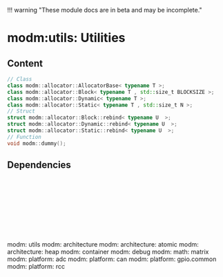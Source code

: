 !!! warning "These module docs are in beta and may be incomplete."

# modm:utils: Utilities



## Content

```cpp
// Class
class modm::allocator::AllocatorBase< typename T >;
class modm::allocator::Block< typename T , std::size_t BLOCKSIZE >;
class modm::allocator::Dynamic< typename T >;
class modm::allocator::Static< typename T , std::size_t N >;
// Struct
struct modm::allocator::Block::rebind< typename U  >;
struct modm::allocator::Dynamic::rebind< typename U  >;
struct modm::allocator::Static::rebind< typename U  >;
// Function
void modm::dummy();
```
## Dependencies

<?xml version="1.0" encoding="UTF-8" standalone="no"?>
<!DOCTYPE svg PUBLIC "-//W3C//DTD SVG 1.1//EN"
 "http://www.w3.org/Graphics/SVG/1.1/DTD/svg11.dtd">
<!-- Generated by graphviz version 2.40.1 (20161225.0304)
 -->
<!-- Title: modm:utils Pages: 1 -->
<svg width="798pt" height="209pt"
 viewBox="0.00 0.00 798.00 209.00" xmlns="http://www.w3.org/2000/svg" xmlns:xlink="http://www.w3.org/1999/xlink">
<g id="graph0" class="graph" transform="scale(1 1) rotate(0) translate(4 205)">
<title>modm:utils</title>
<polygon fill="#ffffff" stroke="transparent" points="-4,4 -4,-205 794,-205 794,4 -4,4"/>
<!-- modm_utils -->
<g id="node1" class="node">
<title>modm_utils</title>
<polygon fill="#d3d3d3" stroke="#000000" stroke-width="2" points="420,-127 364,-127 364,-89 420,-89 420,-127"/>
<text text-anchor="middle" x="392" y="-111.8" font-family="Times,serif" font-size="14.00" fill="#000000">modm:</text>
<text text-anchor="middle" x="392" y="-96.8" font-family="Times,serif" font-size="14.00" fill="#000000">utils</text>
</g>
<!-- modm_architecture -->
<g id="node2" class="node">
<title>modm_architecture</title>
<g id="a_node2"><a xlink:href="../modm-architecture" xlink:title="modm:&#10;architecture">
<polygon fill="#d3d3d3" stroke="#000000" points="432,-201 352,-201 352,-163 432,-163 432,-201"/>
<text text-anchor="middle" x="392" y="-185.8" font-family="Times,serif" font-size="14.00" fill="#000000">modm:</text>
<text text-anchor="middle" x="392" y="-170.8" font-family="Times,serif" font-size="14.00" fill="#000000">architecture</text>
</a>
</g>
</g>
<!-- modm_utils&#45;&gt;modm_architecture -->
<g id="edge1" class="edge">
<title>modm_utils&#45;&gt;modm_architecture</title>
<path fill="none" stroke="#000000" d="M392,-127.0568C392,-134.8507 392,-144.0462 392,-152.6619"/>
<polygon fill="#000000" stroke="#000000" points="388.5001,-152.7505 392,-162.7505 395.5001,-152.7506 388.5001,-152.7505"/>
</g>
<!-- modm_architecture_atomic -->
<g id="node3" class="node">
<title>modm_architecture_atomic</title>
<g id="a_node3"><a xlink:href="../modm-architecture-atomic" xlink:title="modm:&#10;architecture:&#10;atomic">
<polygon fill="#d3d3d3" stroke="#000000" points="84,-53 0,-53 0,0 84,0 84,-53"/>
<text text-anchor="middle" x="42" y="-37.8" font-family="Times,serif" font-size="14.00" fill="#000000">modm:</text>
<text text-anchor="middle" x="42" y="-22.8" font-family="Times,serif" font-size="14.00" fill="#000000">architecture:</text>
<text text-anchor="middle" x="42" y="-7.8" font-family="Times,serif" font-size="14.00" fill="#000000">atomic</text>
</a>
</g>
</g>
<!-- modm_architecture_atomic&#45;&gt;modm_utils -->
<g id="edge2" class="edge">
<title>modm_architecture_atomic&#45;&gt;modm_utils</title>
<path fill="none" stroke="#000000" d="M84.1574,-49.6017C87.1092,-50.8466 90.0743,-51.996 93,-53 183.471,-84.0454 295.6871,-98.6983 353.5258,-104.6098"/>
<polygon fill="#000000" stroke="#000000" points="353.3792,-108.1123 363.6752,-105.6139 354.0684,-101.1463 353.3792,-108.1123"/>
</g>
<!-- modm_architecture_heap -->
<g id="node4" class="node">
<title>modm_architecture_heap</title>
<g id="a_node4"><a xlink:href="../modm-architecture-heap" xlink:title="modm:&#10;architecture:&#10;heap">
<polygon fill="#d3d3d3" stroke="#000000" points="186,-53 102,-53 102,0 186,0 186,-53"/>
<text text-anchor="middle" x="144" y="-37.8" font-family="Times,serif" font-size="14.00" fill="#000000">modm:</text>
<text text-anchor="middle" x="144" y="-22.8" font-family="Times,serif" font-size="14.00" fill="#000000">architecture:</text>
<text text-anchor="middle" x="144" y="-7.8" font-family="Times,serif" font-size="14.00" fill="#000000">heap</text>
</a>
</g>
</g>
<!-- modm_architecture_heap&#45;&gt;modm_utils -->
<g id="edge3" class="edge">
<title>modm_architecture_heap&#45;&gt;modm_utils</title>
<path fill="none" stroke="#000000" d="M186.2693,-49.2979C189.1942,-50.6162 192.1226,-51.8649 195,-53 248.633,-74.1568 313.4794,-90.601 353.7404,-99.7999"/>
<polygon fill="#000000" stroke="#000000" points="353.1474,-103.2539 363.672,-102.0358 354.6849,-96.4248 353.1474,-103.2539"/>
</g>
<!-- modm_container -->
<g id="node5" class="node">
<title>modm_container</title>
<g id="a_node5"><a xlink:href="../modm-container" xlink:title="modm:&#10;container">
<polygon fill="#d3d3d3" stroke="#000000" points="271.5,-45.5 204.5,-45.5 204.5,-7.5 271.5,-7.5 271.5,-45.5"/>
<text text-anchor="middle" x="238" y="-30.3" font-family="Times,serif" font-size="14.00" fill="#000000">modm:</text>
<text text-anchor="middle" x="238" y="-15.3" font-family="Times,serif" font-size="14.00" fill="#000000">container</text>
</a>
</g>
</g>
<!-- modm_container&#45;&gt;modm_utils -->
<g id="edge4" class="edge">
<title>modm_container&#45;&gt;modm_utils</title>
<path fill="none" stroke="#000000" d="M268.3316,-45.6718C272.5509,-48.1978 276.8585,-50.7042 281,-53 305.0863,-66.3521 332.8488,-80.1077 354.5834,-90.5225"/>
<polygon fill="#000000" stroke="#000000" points="353.2717,-93.7744 363.805,-94.9145 356.2817,-87.4545 353.2717,-93.7744"/>
</g>
<!-- modm_debug -->
<g id="node6" class="node">
<title>modm_debug</title>
<g id="a_node6"><a xlink:href="../modm-debug" xlink:title="modm:&#10;debug">
<polygon fill="#d3d3d3" stroke="#000000" points="346,-45.5 290,-45.5 290,-7.5 346,-7.5 346,-45.5"/>
<text text-anchor="middle" x="318" y="-30.3" font-family="Times,serif" font-size="14.00" fill="#000000">modm:</text>
<text text-anchor="middle" x="318" y="-15.3" font-family="Times,serif" font-size="14.00" fill="#000000">debug</text>
</a>
</g>
</g>
<!-- modm_debug&#45;&gt;modm_utils -->
<g id="edge5" class="edge">
<title>modm_debug&#45;&gt;modm_utils</title>
<path fill="none" stroke="#000000" d="M335.537,-45.8144C345.1214,-56.3702 357.1416,-69.6086 367.6253,-81.1549"/>
<polygon fill="#000000" stroke="#000000" points="365.2754,-83.7735 374.5889,-88.8243 370.4579,-79.068 365.2754,-83.7735"/>
</g>
<!-- modm_math_matrix -->
<g id="node7" class="node">
<title>modm_math_matrix</title>
<g id="a_node7"><a xlink:href="../modm-math-matrix" xlink:title="modm:&#10;math:&#10;matrix">
<polygon fill="#d3d3d3" stroke="#000000" points="420,-53 364,-53 364,0 420,0 420,-53"/>
<text text-anchor="middle" x="392" y="-37.8" font-family="Times,serif" font-size="14.00" fill="#000000">modm:</text>
<text text-anchor="middle" x="392" y="-22.8" font-family="Times,serif" font-size="14.00" fill="#000000">math:</text>
<text text-anchor="middle" x="392" y="-7.8" font-family="Times,serif" font-size="14.00" fill="#000000">matrix</text>
</a>
</g>
</g>
<!-- modm_math_matrix&#45;&gt;modm_utils -->
<g id="edge6" class="edge">
<title>modm_math_matrix&#45;&gt;modm_utils</title>
<path fill="none" stroke="#000000" d="M392,-53.1861C392,-61.3465 392,-70.3646 392,-78.6895"/>
<polygon fill="#000000" stroke="#000000" points="388.5001,-78.7469 392,-88.7469 395.5001,-78.747 388.5001,-78.7469"/>
</g>
<!-- modm_platform_adc -->
<g id="node8" class="node">
<title>modm_platform_adc</title>
<g id="a_node8"><a xlink:href="../modm-platform-adc" xlink:title="modm:&#10;platform:&#10;adc">
<polygon fill="#d3d3d3" stroke="#000000" points="506,-53 438,-53 438,0 506,0 506,-53"/>
<text text-anchor="middle" x="472" y="-37.8" font-family="Times,serif" font-size="14.00" fill="#000000">modm:</text>
<text text-anchor="middle" x="472" y="-22.8" font-family="Times,serif" font-size="14.00" fill="#000000">platform:</text>
<text text-anchor="middle" x="472" y="-7.8" font-family="Times,serif" font-size="14.00" fill="#000000">adc</text>
</a>
</g>
</g>
<!-- modm_platform_adc&#45;&gt;modm_utils -->
<g id="edge7" class="edge">
<title>modm_platform_adc&#45;&gt;modm_utils</title>
<path fill="none" stroke="#000000" d="M445.805,-53.1861C436.9048,-62.2532 426.9652,-72.3792 418.0745,-81.4366"/>
<polygon fill="#000000" stroke="#000000" points="415.4061,-79.1587 410.8987,-88.7469 420.4016,-84.0623 415.4061,-79.1587"/>
</g>
<!-- modm_platform_can -->
<g id="node9" class="node">
<title>modm_platform_can</title>
<g id="a_node9"><a xlink:href="../modm-platform-can" xlink:title="modm:&#10;platform:&#10;can">
<polygon fill="#d3d3d3" stroke="#000000" points="592,-53 524,-53 524,0 592,0 592,-53"/>
<text text-anchor="middle" x="558" y="-37.8" font-family="Times,serif" font-size="14.00" fill="#000000">modm:</text>
<text text-anchor="middle" x="558" y="-22.8" font-family="Times,serif" font-size="14.00" fill="#000000">platform:</text>
<text text-anchor="middle" x="558" y="-7.8" font-family="Times,serif" font-size="14.00" fill="#000000">can</text>
</a>
</g>
</g>
<!-- modm_platform_can&#45;&gt;modm_utils -->
<g id="edge8" class="edge">
<title>modm_platform_can&#45;&gt;modm_utils</title>
<path fill="none" stroke="#000000" d="M523.9696,-48.0331C520.9645,-49.7633 517.9458,-51.4424 515,-53 487.0689,-67.769 454.3709,-82.2642 429.7116,-92.6631"/>
<polygon fill="#000000" stroke="#000000" points="428.2223,-89.492 420.3464,-96.5787 430.9226,-95.9503 428.2223,-89.492"/>
</g>
<!-- modm_platform_gpio_common -->
<g id="node10" class="node">
<title>modm_platform_gpio_common</title>
<g id="a_node10"><a xlink:href="../modm-platform-gpio-common" xlink:title="modm:&#10;platform:&#10;gpio.common">
<polygon fill="#d3d3d3" stroke="#000000" points="703.5,-53 610.5,-53 610.5,0 703.5,0 703.5,-53"/>
<text text-anchor="middle" x="657" y="-37.8" font-family="Times,serif" font-size="14.00" fill="#000000">modm:</text>
<text text-anchor="middle" x="657" y="-22.8" font-family="Times,serif" font-size="14.00" fill="#000000">platform:</text>
<text text-anchor="middle" x="657" y="-7.8" font-family="Times,serif" font-size="14.00" fill="#000000">gpio.common</text>
</a>
</g>
</g>
<!-- modm_platform_gpio_common&#45;&gt;modm_utils -->
<g id="edge9" class="edge">
<title>modm_platform_gpio_common&#45;&gt;modm_utils</title>
<path fill="none" stroke="#000000" d="M610.2148,-49.409C607.1215,-50.6843 604.0315,-51.8946 601,-53 542.7092,-74.2552 472.5175,-90.9998 430.1224,-100.1922"/>
<polygon fill="#000000" stroke="#000000" points="429.271,-96.7951 420.2248,-102.3103 430.7359,-103.6401 429.271,-96.7951"/>
</g>
<!-- modm_platform_rcc -->
<g id="node11" class="node">
<title>modm_platform_rcc</title>
<g id="a_node11"><a xlink:href="../modm-platform-rcc" xlink:title="modm:&#10;platform:&#10;rcc">
<polygon fill="#d3d3d3" stroke="#000000" points="790,-53 722,-53 722,0 790,0 790,-53"/>
<text text-anchor="middle" x="756" y="-37.8" font-family="Times,serif" font-size="14.00" fill="#000000">modm:</text>
<text text-anchor="middle" x="756" y="-22.8" font-family="Times,serif" font-size="14.00" fill="#000000">platform:</text>
<text text-anchor="middle" x="756" y="-7.8" font-family="Times,serif" font-size="14.00" fill="#000000">rcc</text>
</a>
</g>
</g>
<!-- modm_platform_rcc&#45;&gt;modm_utils -->
<g id="edge10" class="edge">
<title>modm_platform_rcc&#45;&gt;modm_utils</title>
<path fill="none" stroke="#000000" d="M721.8553,-49.1048C718.9265,-50.5595 715.9534,-51.885 713,-53 615.492,-89.8134 491.9725,-102.1278 430.4582,-106.1375"/>
<polygon fill="#000000" stroke="#000000" points="430.1886,-102.6474 420.4217,-106.7532 430.6173,-109.6342 430.1886,-102.6474"/>
</g>
</g>
</svg>

